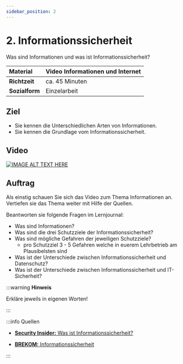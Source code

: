 ```yaml
---
sidebar_position: 2
---
```


# 2.  Informationssicherheit

Was sind Informationen und was ist Informationssicherheit?

| **Material**   | Video Informationen und Internet              |
| :------------- | :-------------------------------------------- |
| **Richtzeit**  | ca. 45 Minuten                                |
| **Sozialform** | Einzelarbeit                                  |

## Ziel

* Sie kennen die Unterschiedlichen Arten von Informationen.
* Sie kennen die Grundlage vom Informationssicherheit.

## Video

[![IMAGE ALT TEXT HERE](https://via.placeholder.com/600x400)](https://www.youtube.com/watch?v=k1BneeJTDcU&ab_channel=boburnham)

## Auftrag

Als einstig schauen Sie sich das Video zum Thema Informationen an. Vertiefen sie das Thema weiter mit Hilfe der Quellen.

Beantworten sie folgende Fragen im Lernjournal:

- Was sind Informationen?
- Was sind die drei Schutzziele der Informationssicherheit?
- Was sind mögliche Gefahren der jeweiligen Schutzziele?
  - pro Schutzziel 3 - 5 Gefahren welche in euerem Lehrbetrieb am Plausibelsten sind
- Was ist der Unterschiede zwischen Informationssicherheit und Datenschutz?
- Was ist der Unterschiede zwischen Informationssicherheit und IT-Sicherheit?

:::warning **Hinweis**

Erkläre jeweils in eigenen Worten!

:::

:::info Quellen

- [**Security Insider:** Was ist Informationssicherheit?](https://www.security-insider.de/was-ist-informationssicherheit-a-677316/)

- [**BREKOM:** Informationssicherheit](https://brekom.de/ratgeber-it-sicherheit/informationssicherheit/)


:::